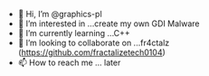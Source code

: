 - 👋 Hi, I’m @graphics-pl
- 👀 I’m interested in ...create my own GDI Malware
- 🌱 I’m currently learning ...C++
- 💞️ I’m looking to collaborate on ...fr4ctalz (https://github.com/fractalizetech0104)
- 📫 How to reach me ... later


